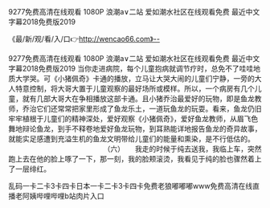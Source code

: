 9277免费高清在线观看 1080P
浪潮a∨二站
爱如潮水社区在线观看免费
最近中文字幕2018免费版2019


《最/新/观/看/入/口👉http://wencao66.com》--

9277免费高清在线观看 1080P
浪潮a∨二站
爱如潮水社区在线观看免费
最近中文字幕2018免费版2019
当你走进病院，每个儿童抱病就调节疗时，总免不了哇哇地质大学哭。可《小猪佩奇》卡通的播放，立马让大哭大闹的儿童们宁静，一旁的大人特意控制，将大哥大置于儿童观察的最好场所或模样。所以，一个病房有几个儿童，就有几部大哥大在争相播放这部卡通。且小猪乔治最爱好的玩物，即是鱼龙教师，乔治它们还常常把家里形成了鱼龙乐土，一道玩鱼龙的玩耍。看来，鱼龙仍旧牢牢植根于儿童们的精神深处，爱好观察《小猪佩奇》，爱好鱼龙教师，从眉飞色舞地辩论鱼龙，到手不释卷地爱好鱼龙玩物，到耳熟能详地报告鱼龙的奇异故事，就能实足感遭到充溢生机的鱼龙文明带给儿童们的能量和熏染，是不行低估的。
　　　　　　　　　　　　　　（六）　　我走的时候于纯去送我，我临上车，突然跑上去在他的脸上啄了一下，那一刻，我的脸颊滚烫，我看见于纯的脸也骤然着上了一层绯红。





乱码一卡二卡3卡四卡日本一卡二卡3卡四卡免费老狼嘟嘟嘟www免费高清在线直播老阿姨哔哩哔哩b站肉片入口

